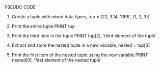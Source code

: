 PSEUDO CODE


1. Create a tuple with mixed data types, tup =  (22, 3.14, 'RRR', (1, 2, 3))

2. Print the entire tuple
    PRINT tup

3. Print the third item in the tuple
    PRINT tup[2], 'third element of the tuple'

4. Extract and store the nested tuple in a new variable, nested = tup[3]

5.  Print the first item of the nested tuple using the new variable
    PRINT nested[0], 'first element of the nested tuple'
